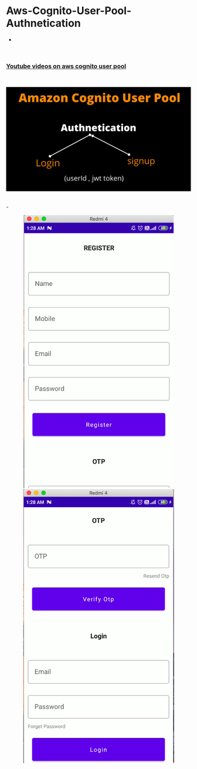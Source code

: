 # Aws-Cognito-User-Pool-Authnetication
-
<br/>
<h3> <a href="https://youtube.com/playlist?list=PL4EnMCc01RC3MTaWoLWUnMxVZ61B5ZPVN"> Youtube videos on aws cognito user pool </a> </h3>
<br/>
<p align=center>
<img src="app/src/main/res/drawable/header.png"/>
</p>

<br/>
-
<p align=center>
<img src="app/src/main/res/drawable/one.png"/>
<img src="app/src/main/res/drawable/two.png"/>
</p>
